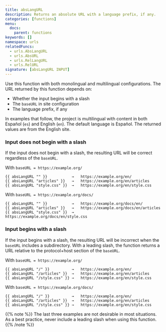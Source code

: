 ```yaml
---
title: absLangURL
description: Returns an absolute URL with a language prefix, if any.
categories: [functions]
menu:
  docs:
    parent: functions
keywords: []
namespace: urls
relatedFuncs:
  - urls.AbsLangURL
  - urls.AbsURL 
  - urls.RelLangURL
  - urls.RelURL
signature: [absLangURL INPUT]
---
```


Use this function with both monolingual and multilingual configurations. The URL returned by this function depends on:

- Whether the input begins with a slash
- The `baseURL` in site configuration
- The language prefix, if any

In examples that follow, the project is multilingual with content in both Español (`es`) and English (`en`). The default language is Español. The returned values are from the English site.

### Input does not begin with a slash

If the input does not begin with a slash, the resulting URL will be correct regardless of the `baseURL`.

With `baseURL = https://example.org/`

```go-html-template
{{ absLangURL "" }}           →   https://example.org/en/
{{ absLangURL "articles" }}   →   https://example.org/en/articles
{{ absLangURL "style.css" }}  →   https://example.org/en/style.css
```

With `baseURL = https://example.org/docs/`

```go-html-template
{{ absLangURL "" }}           →   https://example.org/docs/en/
{{ absLangURL "articles" }}   →   https://example.org/docs/en/articles
{{ absLangURL "style.css" }}  →   https://example.org/docs/en/style.css
```

### Input begins with a slash

If the input begins with a slash, the resulting URL will be incorrect when the `baseURL` includes a subdirectory. With a leading slash, the function returns a URL relative to the protocol+host section of the `baseURL`.

With `baseURL = https://example.org/`

```go-html-template
{{ absLangURL "/" }}          →   https://example.org/en/
{{ absLangURL "/articles" }}  →   https://example.org/en/articles
{{ absLangURL "/style.css" }} →   https://example.org/en/style.css
```

With `baseURL = https://example.org/docs/`

```go-html-template
{{ absLangURL "/" }}          →   https://example.org/en/
{{ absLangURL "/articles" }}  →   https://example.org/en/articles
{{ absLangURL "/style.css" }} →   https://example.org/en/style.css
```

{{% note %}}
The last three examples are not desirable in most situations. As a best practice, never include a leading slash when using this function.
{{% /note %}}
